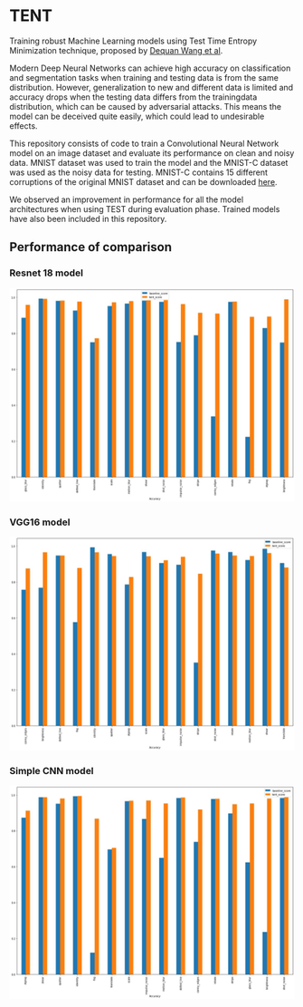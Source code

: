 # TENT
Training robust Machine Learning models using Test Time Entropy Minimization technique, proposed by [Dequan Wang et al](https://arxiv.org/abs/2006.10726). 

Modern Deep Neural Networks can achieve high accuracy on classification and segmentation tasks when training and testing data is from the same distribution. However, generalization to new and different data is limited and accuracy drops when the testing data differs from the trainingdata distribution, which can be caused by adversarial attacks. This means the model can be deceived quite easily, which could lead to undesirable effects.

This repository consists of code to train a Convolutional Neural Network model on an image dataset and evaluate its performance on clean and noisy data. MNIST dataset was used to train the model and the MNIST-C dataset was used as the noisy data for testing. MNIST-C contains 15 different corruptions of the original MNIST dataset and can be downloaded [here](https://zenodo.org/record/3239543#.YrkHYOzMJEY). 

We observed an improvement in performance for all the model architectures when using TEST during evaluation phase. Trained models have also been included in this repository.

## Performance of comparison

### Resnet 18 model
![Resnet model comparison with and without applying TENT](/plots/mnistc_resnet18.jpg)
### VGG16 model
![VGG16 model comparison with and without applying TENT](/plots/mnistc_vgg16.jpg)
### Simple CNN model
![Simple CNN model comparison with and without applying TENT](/plots/mnistc_simpleCNN.jpg)

